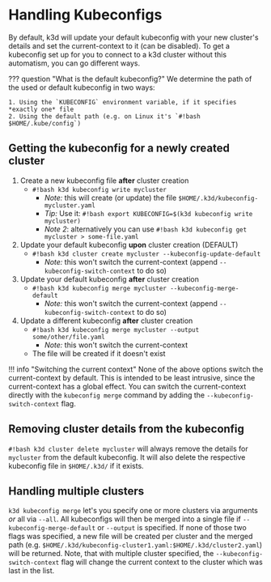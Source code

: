 # Handling Kubeconfigs

By default, k3d will update your default kubeconfig with your new cluster's details and set the current-context to it (can be disabled).
To get a kubeconfig set up for you to connect to a k3d cluster without this automatism, you can go different ways.

??? question "What is the default kubeconfig?"
    We determine the path of the used or default kubeconfig in two ways:

    1. Using the `KUBECONFIG` environment variable, if it specifies *exactly one* file
    2. Using the default path (e.g. on Linux it's `#!bash $HOME/.kube/config`)

## Getting the kubeconfig for a newly created cluster

1. Create a new kubeconfig file **after** cluster creation
    - `#!bash k3d kubeconfig write mycluster`
      - *Note:* this will create (or update) the file `$HOME/.k3d/kubeconfig-mycluster.yaml`
      - *Tip:* Use it: `#!bash export KUBECONFIG=$(k3d kubeconfig write mycluster)`
      - *Note 2*: alternatively you can use `#!bash k3d kubeconfig get mycluster > some-file.yaml`
2. Update your default kubeconfig **upon** cluster creation (DEFAULT)
    - `#!bash k3d cluster create mycluster --kubeconfig-update-default`
        - *Note:* this won't switch the current-context (append `--kubeconfig-switch-context` to do so)
3. Update your default kubeconfig **after** cluster creation
    - `#!bash k3d kubeconfig merge mycluster --kubeconfig-merge-default`
        - *Note:* this won't switch the current-context (append `--kubeconfig-switch-context` to do so)
4. Update a different kubeconfig **after** cluster creation
    - `#!bash k3d kubeconfig merge mycluster --output some/other/file.yaml`
        - *Note:* this won't switch the current-context
    - The file will be created if it doesn't exist

!!! info "Switching the current context"
    None of the above options switch the current-context by default.
    This is intended to be least intrusive, since the current-context has a global effect.
    You can switch the current-context directly with the `kubeconfig merge` command by adding the `--kubeconfig-switch-context` flag.

## Removing cluster details from the kubeconfig

`#!bash k3d cluster delete mycluster` will always remove the details for `mycluster` from the default kubeconfig.
It will also delete the respective kubeconfig file in `$HOME/.k3d/` if it exists.

## Handling multiple clusters

`k3d kubeconfig merge` let's you specify one or more clusters via arguments _or_ all via `--all`.
All kubeconfigs will then be merged into a single file if `--kubeconfig-merge-default` or `--output` is specified.
If none of those two flags was specified, a new file will be created per cluster and the merged path (e.g. `$HOME/.k3d/kubeconfig-cluster1.yaml:$HOME/.k3d/cluster2.yaml`) will be returned.
Note, that with multiple cluster specified, the `--kubeconfig-switch-context` flag will change the current context to the cluster which was last in the list.
